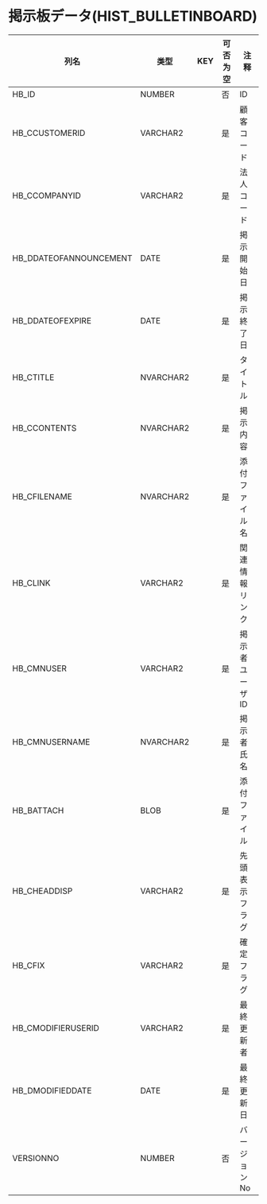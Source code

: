# 掲示板データ(HIST_BULLETINBOARD)
| 列名   | 类型   | KEY  | 可否为空 | 注释   |
| ---- | ---- | ---- | ---- | ---- |
|HB_ID|NUMBER||否|ID|
|HB_CCUSTOMERID|VARCHAR2||是|顧客コード|
|HB_CCOMPANYID|VARCHAR2||是|法人コード|
|HB_DDATEOFANNOUNCEMENT|DATE||是|掲示開始日|
|HB_DDATEOFEXPIRE|DATE||是|掲示終了日|
|HB_CTITLE|NVARCHAR2||是|タイトル|
|HB_CCONTENTS|NVARCHAR2||是|掲示内容|
|HB_CFILENAME|NVARCHAR2||是|添付ファイル名|
|HB_CLINK|VARCHAR2||是|関連情報リンク|
|HB_CMNUSER|VARCHAR2||是|掲示者ユーザID|
|HB_CMNUSERNAME|NVARCHAR2||是|掲示者氏名|
|HB_BATTACH|BLOB||是|添付ファイル|
|HB_CHEADDISP|VARCHAR2||是|先頭表示フラグ|
|HB_CFIX|VARCHAR2||是|確定フラグ|
|HB_CMODIFIERUSERID|VARCHAR2||是|最終更新者|
|HB_DMODIFIEDDATE|DATE||是|最終更新日|
|VERSIONNO|NUMBER||否|バージョンNo|
